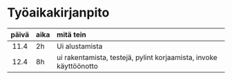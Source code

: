 # Työaikakirjanpito 

| päivä | aika | mitä tein  |
| :----:|:-----| :-----|
|  11.4 | 2h  |  Ui alustamista |
| 12.4  | 8h  | ui rakentamista, testejä, pylint korjaamista, invoke käyttöönotto|
